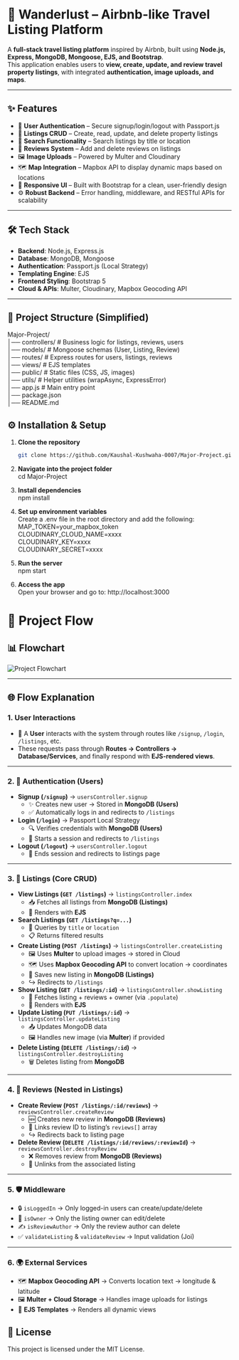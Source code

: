 # 🏡 Wanderlust – Airbnb-like Travel Listing Platform

A **full-stack travel listing platform** inspired by Airbnb, built using **Node.js, Express, MongoDB, Mongoose, EJS, and Bootstrap**.  
This application enables users to **view, create, update, and review travel property listings**, with integrated **authentication, image uploads, and maps**.

---

## ✨ Features
- 🔑 **User Authentication** – Secure signup/login/logout with Passport.js  
- 🏡 **Listings CRUD** – Create, read, update, and delete property listings  
- 🔎 **Search Functionality** – Search listings by title or location  
- 📝 **Reviews System** – Add and delete reviews on listings  
- 🖼️ **Image Uploads** – Powered by Multer and Cloudinary  
- 🗺️ **Map Integration** – Mapbox API to display dynamic maps based on locations  
- 🎨 **Responsive UI** – Built with Bootstrap for a clean, user-friendly design  
- ⚙️ **Robust Backend** – Error handling, middleware, and RESTful APIs for scalability  

---

## 🛠️ Tech Stack
- **Backend**: Node.js, Express.js  
- **Database**: MongoDB, Mongoose  
- **Authentication**: Passport.js (Local Strategy)  
- **Templating Engine**: EJS  
- **Frontend Styling**: Bootstrap 5  
- **Cloud & APIs**: Multer, Cloudinary, Mapbox Geocoding API  

---

## 📂 Project Structure (Simplified)  
Major-Project/  
│── controllers/ # Business logic for listings, reviews, users  
│── models/ # Mongoose schemas (User, Listing, Review)  
│── routes/ # Express routes for users, listings, reviews  
│── views/ # EJS templates  
│── public/ # Static files (CSS, JS, images)  
│── utils/ # Helper utilities (wrapAsync, ExpressError)  
│── app.js # Main entry point  
│── package.json  
│── README.md  

## ⚙️ Installation & Setup

1. **Clone the repository**
   ```bash  
   git clone https://github.com/Kaushal-Kushwaha-0007/Major-Project.git

3. **Navigate into the project folder**  
cd Major-Project  

4. **Install dependencies**  
   npm install

5. **Set up environment variables**   
Create a .env file in the root directory and add the following:  
MAP_TOKEN=your_mapbox_token  
CLOUDINARY_CLOUD_NAME=xxxx  
CLOUDINARY_KEY=xxxx  
CLOUDINARY_SECRET=xxxx  

6. **Run the server**  
npm start  

7. **Access the app**  
Open your browser and go to: http://localhost:3000  


# 🚀 Project Flow

## 📊 Flowchart

![Project Flowchart](./major_project_flowchart.png)

---

## 🌐 Flow Explanation

### **1. User Interactions**
- 👤 A **User** interacts with the system through routes like `/signup`, `/login`, `/listings`, etc.  
- These requests pass through **Routes → Controllers → Database/Services**, and finally respond with **EJS-rendered views**.

---

### **2. 🔑 Authentication (Users)**
- **Signup (`/signup`)** → `usersController.signup`  
  - ✨ Creates new user → Stored in **MongoDB (Users)**  
  - ✅ Automatically logs in and redirects to `/listings`
- **Login (`/login`)** → Passport Local Strategy  
  - 🔍 Verifies credentials with **MongoDB (Users)**  
  - 📂 Starts a session and redirects to `/listings`
- **Logout (`/logout`)** → `usersController.logout`  
  - 🚪 Ends session and redirects to listings page

---

### **3. 🏡 Listings (Core CRUD)**
- **View Listings (`GET /listings`)** → `listingsController.index`  
  - 📥 Fetches all listings from **MongoDB (Listings)**  
  - 🎨 Renders with **EJS**
- **Search Listings (`GET /listings?q=...`)**  
  - 🔎 Queries by `title` or `location`  
  - 📋 Returns filtered results
- **Create Listing (`POST /listings`)** → `listingsController.createListing`  
  - 🖼️ Uses **Multer** to upload images → stored in Cloud  
  - 🗺️ Uses **Mapbox Geocoding API** to convert location → coordinates  
  - 💾 Saves new listing in **MongoDB (Listings)**  
  - ↪️ Redirects to `/listings`
- **Show Listing (`GET /listings/:id`)** → `listingsController.showListing`  
  - 📌 Fetches listing + reviews + owner (via `.populate`)  
  - 🎨 Renders with **EJS**
- **Update Listing (`PUT /listings/:id`)** → `listingsController.updateListing`  
  - 📤 Updates MongoDB data  
  - 🖼️ Handles new image (via **Multer**) if provided  
- **Delete Listing (`DELETE /listings/:id`)** → `listingsController.destroyListing`  
  - 🗑️ Deletes listing from **MongoDB**

---

### **4. 📝 Reviews (Nested in Listings)**
- **Create Review (`POST /listings/:id/reviews`)** → `reviewsController.createReview`  
  - 🆕 Creates new review in **MongoDB (Reviews)**  
  - 🔗 Links review ID to listing’s `reviews[]` array  
  - ↪️ Redirects back to listing page
- **Delete Review (`DELETE /listings/:id/reviews/:reviewId`)** → `reviewsController.destroyReview`  
  - ❌ Removes review from **MongoDB (Reviews)**  
  - 🔗 Unlinks from the associated listing

---

### **5. 🛡️ Middleware**
- 🔒 `isLoggedIn` → Only logged-in users can create/update/delete  
- 👑 `isOwner` → Only the listing owner can edit/delete  
- ✍️ `isReviewAuthor` → Only the review author can delete  
- ✅ `validateListing` & `validateReview` → Input validation (Joi)

---

### **6. 🌍 External Services**
- 🗺️ **Mapbox Geocoding API** → Converts location text → longitude & latitude  
- 🖼️ **Multer + Cloud Storage** → Handles image uploads for listings  
- 🎨 **EJS Templates** → Renders all dynamic views

## 📜 License  
This project is licensed under the MIT License.
